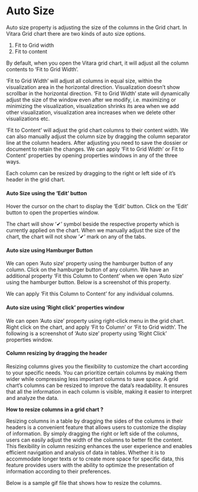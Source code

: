 # Auto Size

Auto size property is adjusting the size of the columns in the Grid chart. In Vitara Grid chart there are two kinds of auto size options.

1. Fit to Grid width
2. Fit to content

By default, when you open the Vitara grid chart, it will adjust all the column contents to ‘Fit to Grid Width’.

‘Fit to Grid Width’ will adjust all columns in equal size, within the visualization area in the horizontal direction. Visualization doesn’t show scrollbar in the horizontal direction. ‘Fit to Grid Width’ state will dynamically adjust the size of the window even after we modify, i.e. maximizing or minimizing the visualization, visualization shrinks its area when we add other visualization, visualization area increases when we delete other visualizations etc.

‘Fit to Content’ will adjust the grid chart columns to their content width. We can also manually adjust the column size by dragging the column separator line at the column headers. After adjusting you need to save the dossier or document to retain the changes. We can apply ‘Fit to Grid Width’ or Fit to Content’ properties by opening properties windows in any of the three ways.

Each column can be resized by dragging to the right or left side of it’s header in the grid chart.

#### Auto Size using the ‘Edit’ button <a href="#auto-size-using-the-edit-button" id="auto-size-using-the-edit-button"></a>

Hover the cursor on the chart to display the ‘Edit’ button. Click on the ‘Edit’ button to open the properties window.

The chart will show ‘✔’ symbol beside the respective property which is currently applied on the chart. When we manually adjust the size of the chart, the chart will not show ‘✔’ mark on any of the tabs.

#### Auto size using Hamburger Button <a href="#auto-size-using-hamburger-button" id="auto-size-using-hamburger-button"></a>

We can open ‘Auto size’ property using the hamburger button of any column. Click on the hamburger button of any column. We have an additional property ‘Fit this Column to Content’ when we open ‘Auto size’ using the hamburger button. Below is a screenshot of this property.

We can apply ‘Fit this Column to Content’ for any individual columns.

#### Auto size using ‘Right click’ properties window <a href="#auto-size-using-right-click-properties-window" id="auto-size-using-right-click-properties-window"></a>

We can open ‘Auto size’ property using right-click menu in the grid chart. Right click on the chart, and apply ‘Fit to Column’ or ‘Fit to Grid width’. The following is a screenshot of ‘Auto size’ property using ‘Right Click’ properties window.

#### Column resizing by dragging the header <a href="#column-resizing-by-dragging-the-header" id="column-resizing-by-dragging-the-header"></a>

Resizing columns gives you the flexibility to customize the chart according to your specific needs. You can prioritize certain columns by making them wider while compressing less important columns to save space. A grid chart’s columns can be resized to improve the data’s readability. It ensures that all the information in each column is visible, making it easier to interpret and analyze the data.

**How to resize columns in a grid chart ?**

Resizing columns in a table by dragging the sides of the columns in their headers is a convenient feature that allows users to customize the display of information. By simply dragging the right or left side of the columns, users can easily adjust the width of the columns to better fit the content. This flexibility in column resizing enhances the user experience and enables efficient navigation and analysis of data in tables. Whether it is to accommodate longer texts or to create more space for specific data, this feature provides users with the ability to optimize the presentation of information according to their preferences.

Below is a sample gif file that shows how to resize the columns.&#x20;
